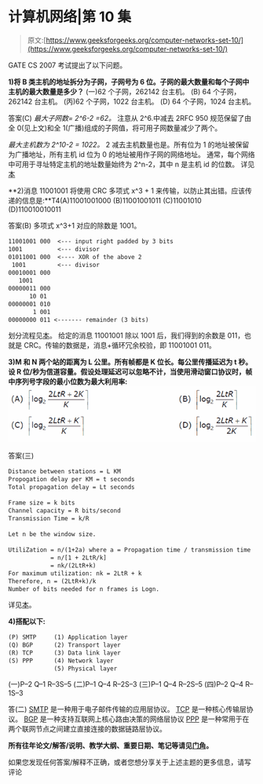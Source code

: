 # 计算机网络|第 10 集

> 原文:[https://www.geeksforgeeks.org/computer-networks-set-10/](https://www.geeksforgeeks.org/computer-networks-set-10/)

GATE CS 2007 考试提出了以下问题。

**1)将 B 类主机的地址拆分为子网，子网号为 6 位。子网的最大数量和每个子网中主机的最大数量是多少？**
(一)62 个子网，262142 台主机。
(B) 64 个子网，262142 台主机。
(丙)62 个子网，1022 台主机。
(D) 64 个子网，1024 台主机。

答案(C)
*最大子网数= 2^6-2 =62。*
注意从 2^6.中减去 2RFC 950 规范保留了由全 0(见上文)和全 1(广播)组成的子网值，将可用子网数量减少了两个。

*最大主机数为 2^10-2 = 1022。*
2 减去主机数量也是。所有位为 1 的地址被保留为广播地址，所有主机 id 位为 0 的地址被用作子网的网络地址。
通常，每个网络中可用于寻址特定主机的地址数量始终为 2^n-2，其中 n 是主机 id 的位数。
详见[本](http://en.wikipedia.org/wiki/Subnetwork#Subnet_and_host_counts)

**2)消息 11001001 将使用 CRC 多项式 x^3 + 1 来传输，以防止其出错。应该传递的信息是:**T4(A)11001001000
(B)11001001011
(C)11001010
(D)110010010011

答案(B)
多项式 x^3+1 对应的除数是 1001。

```
11001001 000  <--- input right padded by 3 bits
1001          <--- divisor
01011001 000  <---- XOR of the above 2
 1001         <--- divisor
00010001 000
   1001
00000011 000
      10 01
00000001 010
       1 001
00000000 011 <------- remainder (3 bits)

```

划分流程见[本](http://en.wikipedia.org/wiki/Cyclic_redundancy_check#Computation_of_CRC)。
给定的消息 11001001 除以 1001 后，我们得到的余数是 011，也就是 CRC。传输的数据是，消息+循环冗余校验，即 11001001 011。

**3)M 和 N 两个站的距离为 L 公里。所有帧都是 K 位长。每公里传播延迟为 t 秒。设 R 位/秒为信道容量。假设处理延迟可以忽略不计，当使用滑动窗口协议时，帧中序列号字段的最小位数为最大利用率:**
[![](img/a34b938a65bf1e475d8bca768e48dd31.png)](https://media.geeksforgeeks.org/wp-content/cdn-uploads/gate2008cn.gif)

答案(三)

```
Distance between stations = L KM
Propogation delay per KM = t seconds
Total propagation delay = Lt seconds

Frame size = k bits
Channel capacity = R bits/second
Transmission Time = k/R

Let n be the window size.

UtiliZation = n/(1+2a) where a = Propagation time / transmission time
            = n/[1 + 2LtR/k]
            = nk/(2LtR+k) 
For maximum utilization: nk = 2LtR + k
Therefore, n = (2LtR+k)/k
Number of bits needed for n frames is Logn.

```

详见[本](http://nptel.iitm.ac.in/courses/Webcourse-contents/IIT%20Kharagpur/Computer%20networks/pdf/M3L3.pdf)。

**4)搭配以下:**

```
(P) SMTP     (1) Application layer
(Q) BGP      (2) Transport layer
(R) TCP      (3) Data link layer
(S) PPP      (4) Network layer
             (5) Physical layer 
```

(一)P–2 Q–1 R–3S–5
(二)P–1 Q–4 R–2S–3
(三)P–1 Q–4 R–2S–5
(四)P–2 Q–4 R–1S–3

答(二)
[SMTP](http://en.wikipedia.org/wiki/Simple_Mail_Transfer_Protocol) 是一种用于电子邮件传输的应用层协议。
[TCP](http://en.wikipedia.org/wiki/Transmission_Control_Protocol) 是一种核心传输层协议。
[BGP](http://en.wikipedia.org/wiki/Border_Gateway_Protocol) 是一种支持互联网上核心路由决策的网络层协议
[PPP](http://en.wikipedia.org/wiki/Point-to-point_protocol) 是一种常用于在两个联网节点之间建立直接连接的数据链路层协议。

**所有往年论文/解答/说明、教学大纲、重要日期、笔记等请见[门角](http://geeksquiz.com/gate-corner-2/)。**

如果您发现任何答案/解释不正确，或者您想分享关于上述主题的更多信息，请写评论